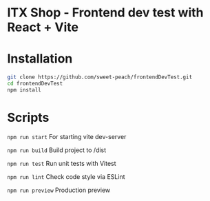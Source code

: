 # ITX Shop - Frontend dev test with React + Vite



# Installation

```bash
git clone https://github.com/sweet-peach/frontendDevTest.git
cd frontendDevTest
npm install
```

# Scripts

`npm run start` For starting vite dev-server

`npm run build` Build project to /dist

`npm run test` Run unit tests with Vitest

`npm run lint` Check code style via ESLint

`npm run preview` Production preview
